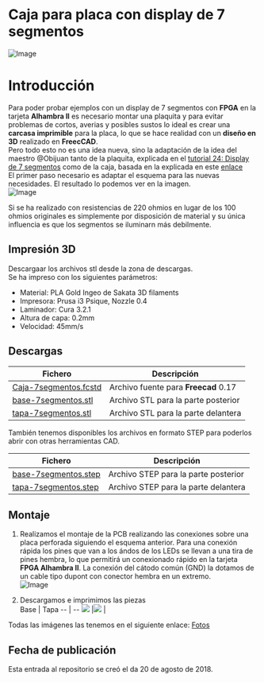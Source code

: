# **Caja para placa con display de 7 segmentos** 

![Image][1] 

 [1]: https://github.com/fgcoca/FPGA_Alhambra_II/blob/master/3D/Caja-7segmentos/images/thumbnail/Caja-en-pruebas-mini.png

# **Introducción**  
Para poder probar ejemplos con un display de 7 segmentos con **FPGA** en la tarjeta **Alhambra II** es necesario montar una plaquita y para evitar problemas de cortos, averias y posibles sustos lo ideal es crear una **carcasa imprimible** para la placa, lo que se hace realidad con un **diseño en 3D** realizado en **FreecCAD**.  
Pero todo esto no es una idea nueva, sino la adaptación de la idea del maestro @Obijuan tanto de la plaquita, explicada en el [tutorial 24: Display de 7 segmentos](https://github.com/Obijuan/digital-electronics-with-open-FPGAs-tutorial/wiki/V%C3%ADdeo-24:-Display-de-7-segmentos "tutorial 24: Display de 7 segmentos") como de la caja, basada en la explicada en este [enlace](https://github.com/Obijuan/3D-parts/wiki/Carcasa-para-placa-con-display-7-segmentos)  
El primer paso necesario es adaptar el esquema para las nuevas necesidades. El resultado lo podemos ver en la imagen.  
 ![Image][2]
 
 [2]: https://github.com/fgcoca/FPGA_Alhambra_II/blob/master/3D/Caja-7segmentos/images/scheme.png  
 
Si se ha realizado con resistencias de 220 ohmios en lugar de los 100 ohmios originales es simplemente por disposición de material y su única influencia es que los segmentos se iluminarn más debilmente.  

## **Impresión 3D**
Descargaar los archivos stl desde la zona de descargas.  
Se ha impreso con los siguientes parámetros:  
* Material: PLA Gold Ingeo de Sakata 3D filaments
* Impresora: Prusa i3 Psique, Nozzle 0.4
* Laminador: Cura 3.2.1
* Altura de capa: 0.2mm
* Velocidad: 45mm/s

## **Descargas**
| Fichero | Descripción|
| ---------- | ---------- |
| [Caja-7segmentos.fcstd](https://github.com/fgcoca/FPGA_Alhambra_II/blob/master/3D/Caja-7segmentos/Design/Caja-7segmentos.fcstd)   | Archivo fuente para **Freecad** 0.17   |
| [base-7segmentos.stl](https://github.com/fgcoca/FPGA_Alhambra_II/blob/master/3D/Caja-7segmentos/stl/base-7segmentos.stl)   | Archivo STL para la parte posterior   |
| [tapa-7segmentos.stl](https://github.com/fgcoca/FPGA_Alhambra_II/blob/master/3D/Caja-7segmentos/stl/tapa-7segmentos.stl)   | Archivo STL para la parte delantera   |

También tenemos disponibles los archivos en formato STEP para poderlos abrir con otras herramientas CAD. 

| Fichero | Descripción|
| ---------- | ---------- |
| [base-7segmentos.step](https://github.com/fgcoca/FPGA_Alhambra_II/blob/master/3D/Caja-7segmentos/step/base-7segmentos.step)   |Archivo STEP para la parte posterior  |
| [tapa-7segmentos.step](https://github.com/fgcoca/FPGA_Alhambra_II/blob/master/3D/Caja-7segmentos/step/tapa-7segmentos.step)   |Archivo STEP para la parte delantera  |  

## **Montaje**
1. Realizamos el montaje de la PCB realizando las conexiones sobre una placa perforada siguiendo el esquema anterior. Para una conexión rápida los pines que van a los ándos de los LEDs se llevan a una tira de pines hembra, lo que permitirá un conexionado rápido en la tarjeta **FPGA Alhambra II**. La conexión del cátodo común (GND) la dotamos de un cable tipo dupont con conector hembra en un extremo.  
 ![Image][3]
 
 [3]: https://github.com/fgcoca/FPGA_Alhambra_II/blob/master/3D/Caja-7segmentos/images/thumbnail/Montaje-7seg-mini.png
 
2. Descargamos e imprimimos las piezas  
Base | Tapa
-- | --
![](https://github.com/fgcoca/FPGA_Alhambra_II/blob/master/3D/Caja-7segmentos/images/thumbnail/Tapa-caja-interior-mini.png) |![](https://github.com/fgcoca/FPGA_Alhambra_II/blob/master/3D/Caja-7segmentos/images/thumbnail/Tapa-caja-exterior-mini.png)  |

Todas las imágenes las tenemos en el siguiente enlace:  [Fotos](https://github.com/fgcoca/FPGA_Alhambra_II/tree/master/3D/Caja-7segmentos/images)

## **Fecha de publicación**
Esta entrada al repositorio se creó el da 20 de agosto de 2018.
